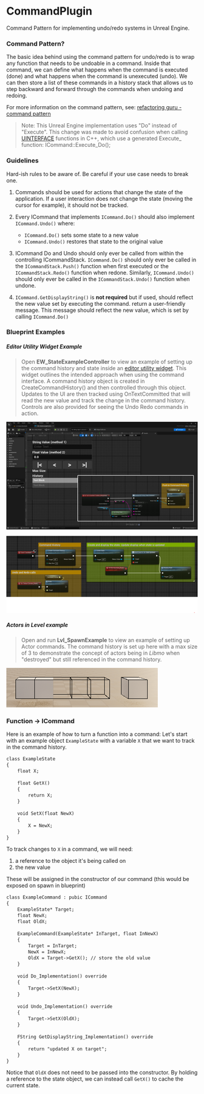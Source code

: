 # CommandPlugin
Command Pattern for implementing undo/redo systems in Unreal Engine. 

### Command Pattern? 

The basic idea behind using the command pattern for undo/redo is to wrap any function that needs to be undoable in a command. 
Inside that command, we can define what happens when the command is executed (done) and what happens when the command is unexecuted (undo).
We can then store a list of these commands in a history stack that allows us to step backward and forward through the commands when undoing and redoing.

For more information on the command pattern, see: [refactoring guru - command pattern](https://refactoring.guru/design-patterns/command)

> Note: This Unreal Engine implementation uses "Do" instead of "Execute".
This change was made to avoid confusion when calling [UINTERFACE](https://docs.unrealengine.com/4.27/en-US/ProgrammingAndScripting/GameplayArchitecture/Interfaces/) functions in C++, which use a generated Execute_ function: ICommand::Execute_Do();

### Guidelines

Hard-ish rules to be aware of. Be careful if your use case needs to break one. 

1) Commands should be used for actions that change the state of the application. If a user interaction does not change the state (moving the cursor for example), it should not be tracked. 

2) Every ICommand that implements `ICommand.Do()` should also implement `ICommand.Undo()` where: 
   - `ICommand.Do()` sets some state to a new value
   - `ICommand.Undo()` restores that state to the original value

3) ICommand Do and Undo should only ever be called from within the controlling ICommandStack. 
`ICommand.Do()` should only ever be called in the `ICommandStack.Push()` function when first executed or the `ICommandStack.Redo()` function when redone.
Similarly, `ICommand.Undo()` should only ever be called in the `ICommandStack.Undo()` function when undone.

4) `ICommand.GetDisplayString()` is **not required** but if used, should reflect the new value set by executing the command. return a user-friendly message. 
This message should reflect the new value, which is set by calling `ICommand.Do()`

### Blueprint Examples

##### Editor Utility Widget Example

> Open **EW_StateExampleController** to view an example of setting up the command history and state inside an [editor utility widget](https://dev.epicgames.com/documentation/en-us/unreal-engine/editor-utility-widgets-in-unreal-engine). This widget outlines the intended approach when using the command interface. A command history object is created in CreateCommandHistory() and then controlled through this object. Updates to the UI are then tracked using OnTextCommitted that will read the new value and track the change in the command history. Controls are also provided for seeing the Undo Redo commands in action.  

![Example](/Release/Example.png)

![Example2](/Release/Example2.png)

##### Actors in Level example

> Open and run **Lvl_SpawnExample** to view an example of setting up Actor commands. The command history is set up here with a max size of 3 to demonstrate the concept of actors being in *Libmo* when "destroyed" but still referenced in the command history.

![Limbo](/Release/Limbo.png)

### Function -> ICommand

Here is an example of how to turn a function into a command:
Let's start with an example object `ExampleState` with a variable `X` that we want to track in the command history.

```
class ExampleState
{
	float X;

	float GetX() 
	{ 
		return X; 
	}

	void SetX(float NewX) 
	{ 
		X = NewX; 
	}
}
```

To track changes to `X` in a command, we will need:
1) a reference to the object it's being called on
2) the new value 

These will be assigned in the constructor of our command (this would be exposed on spawn in blueprint)

```
class ExampleCommand : pubic ICommand
{
	ExampleState* Target;
	float NewX;
	float OldX;

	ExampleCommand(ExampleState* InTarget, float InNewX)
	{
		Target = InTarget;
		NewX = InNewX;
		OldX = Target->GetX(); // store the old value 
	}

	void Do_Implementation() override
	{
		Target->SetX(NewX);
	}

	void Undo_Implementation() override
	{
		Target->SetX(OldX);
	}

	FString GetDisplayString_Implementation() override
	{
		return "updated X on target";
	} 
}
```

Notice that `OldX` does not need to be passed into the constructor. By holding a reference to the state object, we can instead call `GetX()` to cache the current state. 
